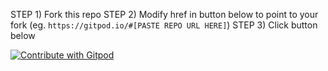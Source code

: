 STEP 1) Fork this repo
STEP 2) Modify href in button below to point to your fork (eg. `https://gitpod.io/#[PASTE REPO URL HERE]`)
STEP 3) Click button below

<a href="https://gitpod.io/#https://github.com/lawrence0arabia/gitpod-test/">
  <img
    src="https://img.shields.io/badge/Contribute%20with-Gitpod-908a85?logo=gitpod"
    alt="Contribute with Gitpod"
  />
</a>
